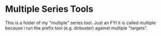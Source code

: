 # Multiple Series Tools
This is a folder of my "multiple" series tool. Just an FYI it is called multiple because i run the prefix tool (e.g. dirbuster) against multiple "targets". 
